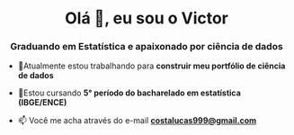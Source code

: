 <h1 align="center">Olá 👋, eu sou o Victor</h1>
<h3 align="center">Graduando em Estatística e apaixonado por ciência de dados</h3>

- 🔭Atualmente estou trabalhando para **construir meu portfólio de ciência de dados**

- 🌱Estou cursando **5° período do bacharelado em estatística (IBGE/ENCE)**

- 📫 Você me acha através do e-mail **costalucas999@gmail.com**




